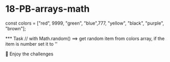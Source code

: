 # 18-PB-arrays-math

const colors = ["red", 9999, "green", "blue",777, "yellow", "black", "purple", "brown"]; 

*** Task // with Math.random() ==> get random item from colors array, if the item is number set it to '' 

🚀 Enjoy the challenges
